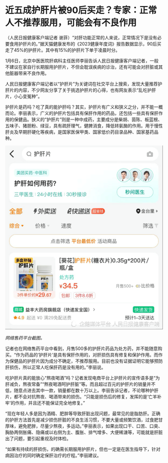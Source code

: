 # 近五成护肝片被90后买走？专家：正常人不推荐服用，可能会有不良作用

（人民日报健康客户端记者
谢菲）“对肝功能正常的人来说，正常情况下是没有必要食用护肝片的。”据天猫健康发布的《2023健康年度词》报告数据显示，90后买走了45%的护肝片。其中有15%的护肝片下单于凌晨时分。

1月6日，北京中医医院肝病科主任医师李丽告诉人民日报健康客户端记者，一般不建议在家自行长期服用护肝片，不但会耽误疾病的诊治，还有可能会对肝脏或其他脏器带来不良作用。

人民日报健康客户端记者以“护肝片”为关键词在社交平台上搜索，发现大量推荐护肝片的内容，不少网友分享了关于挑选护肝片的心得，也有网友表示“乱吃护肝片，小心变冤种”。

护肝片是药吗？吃了真的能护肝吗？其实，护肝片有广义和狭义之分，并不能一概而论。李丽表示，广义的护肝片包括具有保肝作用的药品，还包括一些具有保肝作用的保健品。狭义的“护肝片”则是一种中成药，主要成分是柴胡、茵陈、板蓝根、五味子、猪胆粉、绿豆，具有疏肝理气，健脾消食，降低转氨酶的作用。用于慢性肝炎及早期肝硬化等疾病，是国家医保甲类、国家低价药目录品种、国家基药品种。

![00774eabbaed2150ce8bf27643ed240d.jpg](https://raw.githubusercontent.com/qqhsx/qqnews_image/main/2024/01/06/近五成护肝片被90后买走？专家：正常人不推荐服用，可能会有不良作用/00774eabbaed2150ce8bf27643ed240d.jpg)

_网络售药平台截图。_

记者也在网络售药平台中看到，月售500多的护肝片药品为处方药，并不能随意购买。“作为药品的‘护肝片’是具有保肝作用的，对肝损伤具有修复和保护作用。而作为保健品的护肝片因为成分不确定，不推荐服用。目前也没有证据证明它能够预防肝损伤，所以正常人吃保肝药是没有用的。”李丽说。

吃护肝片真的能放心“熬夜喝酒”吗？记者发现电商平台上护肝片的宣传语多是“为肝减负，熬夜常备”“熬夜喝酒呵护肝脏”等。而且超过百元的护肝片的销量并不低，随意点进去其中一款，销量都在数十万以上。李丽告诉记者，不论哪种护肝片，都不会对抗熬夜、喝酒带来的损伤。“只能是损伤后的修复，发挥的是‘亡羊补牢’的作用，并且还不能保证完全地修复。”

“现在年轻人多是因为酒精、肥胖等导致肝脏出现问题，最常见的是脂肪肝。正确的护肝方法首先是减少损伤肝脏的不良生活习惯，不要大量或频繁饮酒，过食肥甘厚味，避免肥胖，尽量少熬夜，多运动。”李丽表示，如果出现口干、口苦、口臭、胸胁两侧胀痛、隐痛或以右侧为主、腹胀、排气增多、大便稀溏等，可能就是肝脏出了问题，要引起重视及时体检。

“如果有持续的肝损伤，的确需长期服用护肝片，但也一定是在医生指导下，针对病因治疗的同时确定保肝治疗的疗程。”李丽建议。

